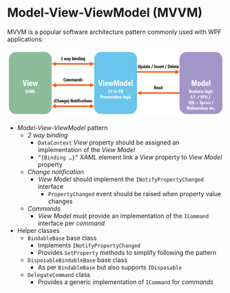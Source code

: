 # Model-View-ViewModel (MVVM)

MVVM is a popular software architecture pattern commonly used with WPF applications:

![MVVM](../assets/images/introduction/mvvm.png)

- _Model-View-ViewModel_ pattern
    - _2 way binding_
        - `DataContext` _View_ property should be assigned an implementation of the _View Model_
        - `“{Binding …}”` _XAML_ element link a _View_ property to _View Model_ property
    - _Change notification_
        - _View Model_ should implement the `INotifyPropertyChanged` interface
            - `PropertyChanged` event should be raised when property value changes
    - _Commands_
        - _View Model_ must provide an implementation of the `ICommand` interface per _command_ 
- Helper classes
    - `BindableBase` base class
        - Implements `INotifyPropertyChanged`
        - Provides `SetProperty` methods to simplify following the pattern
    - `DisposableBindableBase` base class
        - As per `BindableBase` but also supports `IDisposable`
    - `DelegateCommand` class
        - Provides a generic implementation of `ICommand` for _commands_